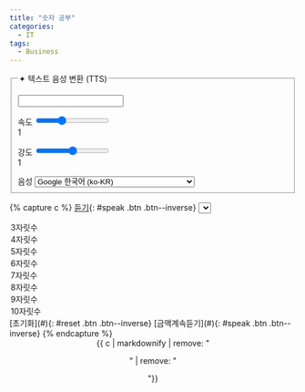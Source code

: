 ```yaml
---
title: "숫자 공부"
categories:
  - IT
tags:
  - Business
---
```


<form onsubmit="return false;">
  <fieldset>
    <legend>✦ 텍스트 음성 변환 (TTS)</legend>
    <p></p>
    <input type="text" id="inputText" />
    <p></p>
    속도 <input type="range" min="0.5" max="2" value="1" step="0.1" id="speed"><div class="speed-value">1</div><div class="clearfix"></div>
    <p></p>
    강도 <input type="range" min="0" max="2" value="1" step="0.1" id="pitch"><div class="pitch-value">1</div><div class="clearfix"></div>
    <p></p>
    음성  
    <select id="lang">
      <option data-lang="ko-KR" data-name="Google 한국어" selected>Google 한국어 (ko-KR)</option>
      <option data-lang="en-US" data-name="Google US English">Google US English (en-US)</option>
      <option data-lang="en-GB" data-name="Google UK English Female">Google UK English Female (en-GB)</option>
      <option data-lang="en-GB" data-name="Google UK English Male">Google UK English Male (en-GB)</option>
      <option data-lang="ja-JP" data-name="Google 日本語">Google 日本語 (ja-JP)</option>
      <option data-lang="id-ID" data-name="Google Bahasa Indonesia">Google Bahasa Indonesia (id-ID)</option>
      <option data-lang="de-DE" data-name="Google Deutsch">Google Deutsch (de-DE)</option>
      <option data-lang="es-ES" data-name="Google español">Google español (es-ES)</option>
      <option data-lang="es-US" data-name="Google español de Estados Unidos">Google español de Estados Unidos (es-US)</option>
      <option data-lang="fr-FR" data-name="Google français">Google français (fr-FR)</option>
      <option data-lang="it-IT" data-name="Google italiano">Google italiano (it-IT)</option>
      <option data-lang="nl-NL" data-name="Google Nederlands">Google Nederlands (nl-NL)</option>
      <option data-lang="pl-PL" data-name="Google polski">Google polski (pl-PL)</option>
      <option data-lang="pt-BR" data-name="Google português do Brasil">Google português do Brasil (pt-BR)</option>
      <option data-lang="ru-RU" data-name="Google русский">Google русский (ru-RU)</option>
      <option data-lang="hi-IN" data-name="Google हिन्दी">Google हिन्दी (hi-IN)</option>
      <option data-lang="zh-TW" data-name="Google 國語（臺灣）">Google 國語（臺灣）(zh-TW)</option>
      <option data-lang="zh-CN" data-name="Google&nbsp;普通话（中国大陆）">Google 普通话（中国大陆）(zh-CN)</option>
      <option data-lang="zh-HK" data-name="Google&nbsp;粤語（香港）">Google 粤語（香港）(zh-HK)</option>
     </select>
  </fieldset>
</form>

{% capture c %}
[듣기](#){: #speak .btn .btn--inverse}
<select id="digitNum">
  <option value="3">3자릿수</option>
  <option value="4">4자릿수</option>
  <option value="5">5자릿수</option>
  <option value="6">6자릿수</option>
  <option value="7">7자릿수</option>
  <option value="8">8자릿수</option>
  <option value="9">9자릿수</option>
  <option value="10">10자릿수</option>
</select>
[초기화](#){: #reset .btn .btn--inverse}
[금액계속듣기](#){: #speak .btn .btn--inverse}
{% endcapture %}
<center>{{ c | markdownify | remove: "<p>" | remove: "</p>"}}</center>

<div id="business2" style="display: none;"></div>
